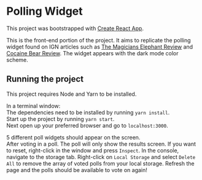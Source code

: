 # Polling Widget

This project was bootstrapped with [Create React App](https://github.com/facebook/create-react-app).

This is the front-end portion of the project. It aims to replicate the polling widget found on IGN articles such as [The Magicians Elephant Review](https://www.ign.com/articles/the-magicians-elephant-review) and [Cocaine Bear Review](https://www.ign.com/articles/cocaine-bear-review). The widget appears with the dark mode color scheme.  

## Running the project
This project requires Node and Yarn to be installed.  
  
In a terminal window:  
The dependencies need to be installed by running `yarn install`.  
Start up the project by running `yarn start`.  
Next open up your preferred browser and go to `localhost:3000`.  
  
5 different poll widgets should appear on the screen.  
After voting in a poll. The poll will only show the results screen. If you want to reset, right-click in the window and press `Inspect`. In the console, navigate to the storage tab. Right-click on `Local Storage` and select `Delete All` to remove the array of voted polls from your local storage. Refresh the page and the polls should be available to vote on again!
